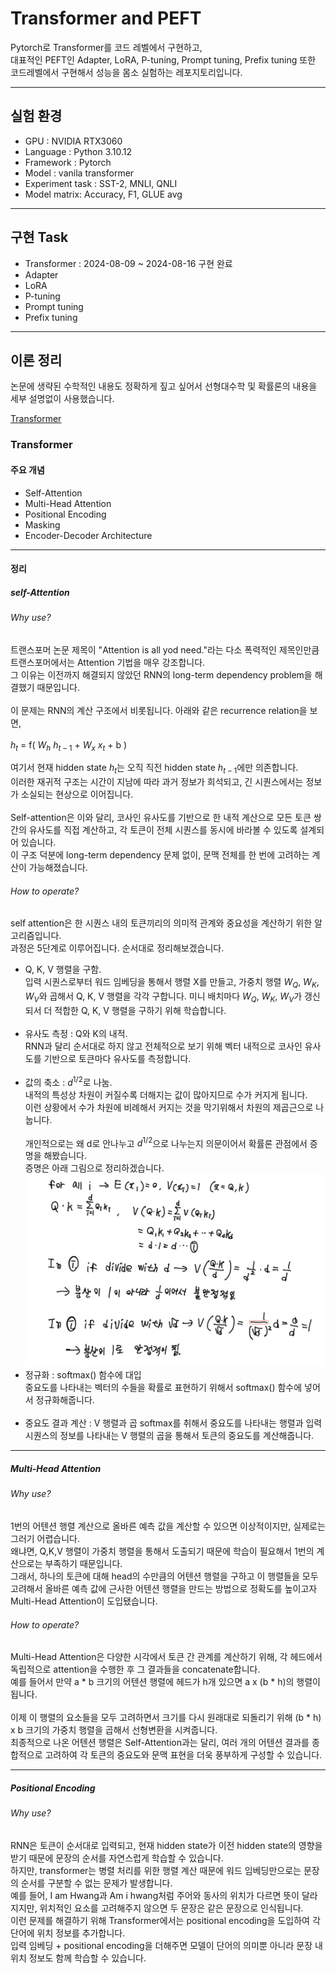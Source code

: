 # Transformer and PEFT

Pytorch로 Transformer를 코드 레벨에서 구현하고,   
대표적인 PEFT인 Adapter, LoRA, P-tuning, Prompt tuning, Prefix tuning 또한 코드레벨에서 구현해서 성능을 몸소 실험하는 레포지토리입니다.

---

## 실험 환경

- GPU : NVIDIA RTX3060
- Language : Python 3.10.12
- Framework : Pytorch
- Model : vanila transformer
- Experiment task : SST-2, MNLI, QNLI
- Model matrix: Accuracy, F1, GLUE avg

---

## 구현 Task

- Transformer : 2024-08-09 ~ 2024-08-16 구현 완료
- Adapter
- LoRA
- P-tuning
- Prompt tuning
- Prefix tuning

---

## 이론 정리

논문에 생략된 수학적인 내용도 정확하게 짚고 싶어서 선형대수학 및 확률론의 내용을 세부 설명없이 사용했습니다.

[Transformer](###Transformer)

### Transformer

#### 주요 개념

- Self-Attention
- Multi-Head Attention
- Positional Encoding
- Masking
- Encoder-Decoder Architecture

-----

#### 정리

##### self-Attention

###### Why use?

트랜스포머 논문 제목이 "Attention is all yod need."라는 다소 폭력적인 제목인만큼 트랜스포머에서는 Attention 기법을 매우 강조합니다.  
그 이유는 이전까지 해결되지 않았던 RNN의 long-term dependency problem을 해결했기 때문입니다.  
</br>
이 문제는 RNN의 계산 구조에서 비롯됩니다. 아래와 같은 recurrence relation을 보면,</br>  
$h_t$ = f( $W_h$ $h_{t-1}$ + $W_x$ $x_t$ + b )
</br>

여기서 현재 hidden state $h_t$는 오직 직전 hidden state $h_{t-1}$에만 의존합니다.  
이러한 재귀적 구조는 시간이 지남에 따라 과거 정보가 희석되고, 긴 시퀀스에서는 정보가 소실되는 현상으로 이어집니다.  
</br>
Self-attention은 이와 달리, 코사인 유사도를 기반으로 한 내적 계산으로 모든 토큰 쌍 간의 유사도를 직접 계산하고, 각 토큰이 전체 시퀀스를 동시에 바라볼 수 있도록 설계되어 있습니다.  
이 구조 덕분에 long-term dependency 문제 없이, 문맥 전체를 한 번에 고려하는 계산이 가능해졌습니다.
<br>

###### How to operate?

self attention은 한 시퀀스 내의 토큰끼리의 의미적 관계와 중요성을 계산하기 위한 알고리즘입니다.  
과정은 5단계로 이루어집니다. 순서대로 정리해보겠습니다.

- Q, K, V 행렬을 구함.  
  입력 시퀀스로부터 워드 임베딩을 통해서 행렬 X를 만들고, 가중치 행렬 $W_Q$, $W_K$, $W_V$와 곱해서 Q, K, V 행렬을 각각 구합니다.
  미니 배치마다 $W_Q$, $W_K$, $W_V$가 갱신되서 더 적합한 Q, K, V 행렬을 구하기 위해 학습합니다.</br></br>
- 유사도 측정 : Q와 K의 내적.  
  RNN과 달리 순서대로 하지 않고 전체적으로 보기 위해 벡터 내적으로 코사인 유사도를 기반으로 토큰마다 유사도를 측정합니다.</br></br>
- 값의 축소 : $d^{1/2}$로 나눔.  
  내적의 특성상 차원이 커질수록 더해지는 값이 많아지므로 수가 커지게 됩니다.  
  이런 상황에서 수가 차원에 비례해서 커지는 것을 막기위해서 차원의 제곱근으로 나눕니다.</br></br>
  개인적으로는 왜 d로 안나누고 $d^{1/2}$으로 나누는지 의문이어서 확률론 관점에서 증명을 해봤습니다.</br>
  증명은 아래 그림으로 정리하겠습니다.
  <img src="./presentation/why_root_proof.PNG" width="800px">
  </br>
- 정규화 : softmax() 함수에 대입  
  중요도를 나타내는 벡터의 수들을 확률로 표현하기 위해서 softmax() 함수에 넣어서 정규화해줍니다.  </br></br>
- 중요도 결과 계산 : V 행렬과 곱
  softmax를 취해서 중요도를 나타내는 행렬과 입력 시퀀스의 정보를 나타내는 V 행렬의 곱을 통해서 토큰의 중요도를 계산해줍니다.

-----

##### Multi-Head Attention

###### Why use?

1번의 어텐션 행렬 계산으로 올바른 예측 값을 계산할 수 있으면 이상적이지만, 실제로는 그러기 어렵습니다.  
왜냐면, Q,K,V 행렬이 가중치 행렬을 통해서 도출되기 때문에 학습이 필요해서 1번의 계산으로는 부족하기 때문입니다.  
그래서, 하나의 토큰에 대해 head의 수만큼의 어텐션 행렬을 구하고 이 행렬들을 모두 고려해서 올바른 예측 값에 근사한 어텐션 행렬을 만드는 방법으로
정확도를 높이고자 Multi-Head Attention이 도입됐습니다.
</br>

###### How to operate?

Multi-Head Attention은 다양한 시각에서 토큰 간 관계를 계산하기 위해, 각 헤드에서 독립적으로 attention을 수행한 후 그 결과들을 concatenate합니다.  
예를 들어서 만약 a * b 크기의 어텐션 행렬에 헤드가 h개 있으면 a x (b * h)의 행렬이 됩니다.  
</br>
이제 이 행렬의 요소들을 모두 고려하면서 크기를 다시 원래대로 되돌리기 위해 (b * h) x b 크기의 가중치 행렬을 곱해서 선형변환을 시켜줍니다.  
최종적으로 나온 어텐션 행렬은 Self-Attention과는 달리, 여러 개의 어텐션 결과를 종합적으로 고려하여 각 토큰의 중요도와 문맥 표현을 더욱 풍부하게 구성할 수 있습니다.  

-----

##### Positional Encoding

###### Why use?

RNN은 토큰이 순서대로 입력되고, 현재 hidden state가 이전 hidden state의 영향을 받기 때문에 문장의 순서를 자연스럽게 학습할 수 있습니다.  
하지만, transformer는 병렬 처리를 위한 행렬 계산 때문에 워드 임베딩만으로는 문장의 순서를 구분할 수 없는 문제가 발생합니다.  
예를 들어, I am Hwang과 Am i hwang처럼 주어와 동사의 위치가 다르면 뜻이 달라지지만, 위치적인 요소를 고려해주지 않으면 두 문장은 같은 문장으로 인식됩니다.  
이런 문제를 해결하기 위해 Transformer에서는 positional encoding을 도입하여 각 단어에 위치 정보를 추가합니다.  
입력 임베딩 + positional encoding을 더해주면 모델이 단어의 의미뿐 아니라 문장 내 위치 정보도 함께 학습할 수 있습니다.  